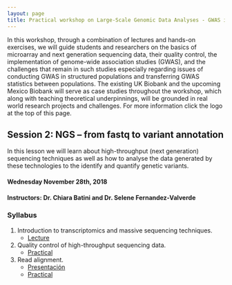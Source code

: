 ```yaml
---
layout: page
title: Practical workshop on Large-Scale Genomic Data Analyses - GWAS in structured populations
---
```


In this workshop, through a combination of lectures and hands-on exercises, we will guide students and researchers on the basics of microarray and next generation sequencing data, their quality control, the implementation of genome-wide association studies (GWAS), and the challenges that remain in such studies especially regarding issues of conducting GWAS in structured populations and transferring GWAS statistics between populations. The existing UK Biobank and the upcoming Mexico Biobank will serve as case studies throughout the workshop, which along with teaching theoretical underpinnings, will be grounded in real world research projects and challenges. For more information click the logo at the top of this page.

## Session 2: NGS – from fastq to variant annotation

In this lesson we will learn about high-throughput (next generation) sequencing techniques as well as how to analyse the data generated by these technologies to the identify and quantify genetic variants. 

#### Wednesday November 28th, 2018
#### Instructors: Dr. Chiara Batini and Dr. Selene Fernandez-Valverde 

### Syllabus

1. Introduction to transcriptomics and massive sequencing techniques. 
	* [Lecture](SLIDES/Mx_Biobank_NGS_Techniques.pdf)
2. Quality control of high-throughput sequencing data.
	* [Practical](01-quality.html)
3. Read alignment.
	* [Presentación](SLIDES/Mx_Biobank_NGS_Mapping.pdf)
	* [Practical](02-mapping.html)
